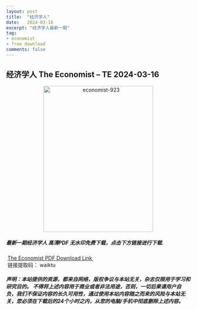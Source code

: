 ```yaml
---
layout: post
title:  "经济学人"
date:   2024-03-16
excerpt: "经济学人最新一期"
tag:
- economist
- free download
comments: false
---
```


## 经济学人 The Economist – TE 2024-03-16


<div align="center">
<img src="https://i.postimg.cc/Jh11mzpX/TE-2024-03-16-00.png" alt="economist-923" border="0" width = 300 height = 400 /> 
</div>


 <h5>最新一期经济学人 高清PDF 无水印免费下载，点击下方链接进行下载. </h5>
 
  <a href="https://wwk.lanzout.com/ihD6q1rqufej">The Economist PDF Download Link </a>  
  <br/>
  链接提取码： waiktu
 
##### 声明：本站提供的资源，都来自网络，版权争议与本站无关，杂志仅限用于学习和研究目的。 不得将上述内容用于商业或者非法用途，否则，一切后果请用户自负，我们不保证内容的长久可用性，通过使用本站内容随之而来的风险与本站无关，您必须在下载后的24个小时之内，从您的电脑/手机中彻底删除上述内容。
 
